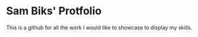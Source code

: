 # Sam Biks' Protfolio
This is a github for all the work I would like to showcase to display my skills.
